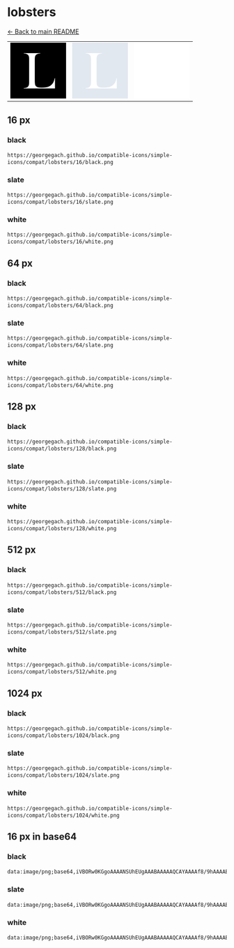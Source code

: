 # lobsters

[← Back to main README](../../README.md)

<table><tr>
  <td><img src="./128/black.png" width="128" alt="lobsters black icon" /></td>
  <td><img src="./128/slate.png" width="128" alt="lobsters slate icon" /></td>
  <td><img src="./128/white.png" width="128" alt="lobsters white icon" /></td>
</tr></table>

## 16 px

### black
```
https://georgegach.github.io/compatible-icons/simple-icons/compat/lobsters/16/black.png
```

### slate
```
https://georgegach.github.io/compatible-icons/simple-icons/compat/lobsters/16/slate.png
```

### white
```
https://georgegach.github.io/compatible-icons/simple-icons/compat/lobsters/16/white.png
```

## 64 px

### black
```
https://georgegach.github.io/compatible-icons/simple-icons/compat/lobsters/64/black.png
```

### slate
```
https://georgegach.github.io/compatible-icons/simple-icons/compat/lobsters/64/slate.png
```

### white
```
https://georgegach.github.io/compatible-icons/simple-icons/compat/lobsters/64/white.png
```

## 128 px

### black
```
https://georgegach.github.io/compatible-icons/simple-icons/compat/lobsters/128/black.png
```

### slate
```
https://georgegach.github.io/compatible-icons/simple-icons/compat/lobsters/128/slate.png
```

### white
```
https://georgegach.github.io/compatible-icons/simple-icons/compat/lobsters/128/white.png
```

## 512 px

### black
```
https://georgegach.github.io/compatible-icons/simple-icons/compat/lobsters/512/black.png
```

### slate
```
https://georgegach.github.io/compatible-icons/simple-icons/compat/lobsters/512/slate.png
```

### white
```
https://georgegach.github.io/compatible-icons/simple-icons/compat/lobsters/512/white.png
```

## 1024 px

### black
```
https://georgegach.github.io/compatible-icons/simple-icons/compat/lobsters/1024/black.png
```

### slate
```
https://georgegach.github.io/compatible-icons/simple-icons/compat/lobsters/1024/slate.png
```

### white
```
https://georgegach.github.io/compatible-icons/simple-icons/compat/lobsters/1024/white.png
```

## 16 px in base64

### black
```
data:image/png;base64,iVBORw0KGgoAAAANSUhEUgAAABAAAAAQCAYAAAAf8/9hAAAABmJLR0QA/wD/AP+gvaeTAAAAn0lEQVQ4jdXTzQnCQBAF4C/qRexAsQZP1mEXdiNWYiMWoHjzJiQqHrwoknhIhGQNBslBfDDs7vw8ZmZnImRaoNMmGHrBO8Y90EUYfZPBAVOMsaohfEMWSIp5YdvX2CtSl0GEfun+Ea2b+J8EVzzaEJxxaSK4FWca6I9YhM7lf42xkw8RLLHBFmvMMEHyiolUlynBqaGELoYYkA/Kb7fxCeKcKsS3EeBhAAAAAElFTkSuQmCC
```

### slate
```
data:image/png;base64,iVBORw0KGgoAAAANSUhEUgAAABAAAAAQCAYAAAAf8/9hAAAABmJLR0QA/wD/AP+gvaeTAAAAz0lEQVQ4jdWTMW7CUBBE33xDEVGlACRQkLgDuUaUQ+Q6HCUSTQ6QmgOAKNMEYYgo0sQyHgqIwBZYgCumW+3O+7PSX33N16aCQhUzQO24ECwsJ7kJI1D38gTW90b151778ckO7xCSE77TAEMLNAhp8rJr+hXcvxjwH4Ggh32hMvMZwHW6S4B/hdIKAP0Y1qWASPoDMGSF1tJoCIffnwfYMWKmdPOxA2gETISmwBj8Fin7zOUpHFMstCpbwBBB1gE1oHALQNO4WQbYv3tmhRu0BVP0Ov6ksaRTAAAAAElFTkSuQmCC
```

### white
```
data:image/png;base64,iVBORw0KGgoAAAANSUhEUgAAABAAAAAQCAYAAAAf8/9hAAAABmJLR0QA/wD/AP+gvaeTAAAAnklEQVQ4jdXTMQ5BQRSF4W/QiB0Qy7AjsRtLkWgsQG0BRKWTeIhCQ8RoXvGMF/Iylb+ZuefmnpzcyYQYY5RBK2cYOkl9wD3RAgZNEuwxCiEMMasxfCd+8owxTsrerqb/Rl2CgG7l/pXsJf6nwRWPHIMzLr8MbuX5TPQjplUhNSiwxaKs51hjgxXGWFYHQvKZCpy+5UcbffTqDBqT/YwvuYNcEiDQli0AAAAASUVORK5CYII=
```

